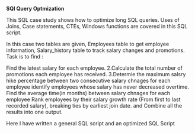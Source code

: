 **SQl Query Optmization**


This SQL case study shows how to optimize long SQL queries. Uses of Joins, Case statements, CTEs, Windows functions are covered in this SQL script.

In this case two tables are given, Employees table to get employee information, Salary_history table to track salary changes and promotions. Task is to find :

Find the latest salary for each employee. 2.Calculate the total number of promotions each employee has received. 3.Determie the maximum salsry hike percentage between two consecutive salary chnages for each employee
identify employees whose salary has never decreased overtime.
Find the average time(in months) between salary chnages for each employee
Rank employees by their salary growth rate (From first to last recorded salary), breaking ties by earliest join date.
and Combine all the results into one output.

Here I have written a general SQL script and an optimized SQL Script
